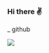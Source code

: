 ### Hi there ✌️
_ github
<!--
**mmoojj/mmoojj** is a ✨ _special_ ✨ repository because its `README.md` (this file) appears on your GitHub profile.

Here are some ideas to get you started:

- 🔭 I’m currently working on ...
- 🌱 I’m currently learning ...
- 👯 I’m looking to collaborate on ...
- 🤔 I’m looking for help with ...
- 💬 Ask me about ...
- 📫 How to reach me: ...
- 😄 Pronouns: ...
- ⚡ Fun fact: ...
-->




<a href=&quothttps://github.com/mmoojj&quot>
<img align=&quotcenter&quot src=&quothttps://github-readme-stats.vercel.app/api/top-langs/?username=mmoojj&quot />
</a>
